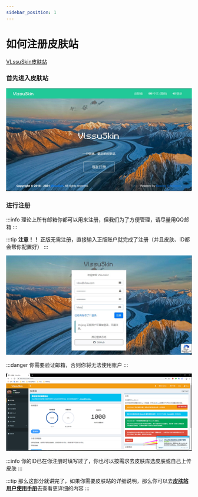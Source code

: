 ```yaml
---
sidebar_position: 1
---
```


# 如何注册皮肤站

[VLssuSkin皮肤站](https://skin.vlssu.com)

### 首先进入皮肤站

![An image](/img/mcserver/tm1.jpg)

### 进行注册

:::info
理论上所有邮箱你都可以用来注册，但我们为了方便管理，请尽量用QQ邮箱
:::

:::tip
**注意！！** 正版无需注册，直接输入正版账户就完成了注册（并且皮肤、ID都会帮你配置好）
:::

![An image](/img/mcserver/tm2.jpg)

:::danger
你需要验证邮箱，否则你将无法使用账户
:::

![An image](/img/mcserver/tm3.jpg)

:::info
你的ID已在你注册时填写过了，你也可以按需求去皮肤库选皮肤或自己上传皮肤
:::

:::tip
那么这部分就讲完了，如果你需要皮肤站的详细说明，那么你可以去[**皮肤站用户使用手册**](https://skin.vlssu.com/manual/)去查看更详细的内容
:::
